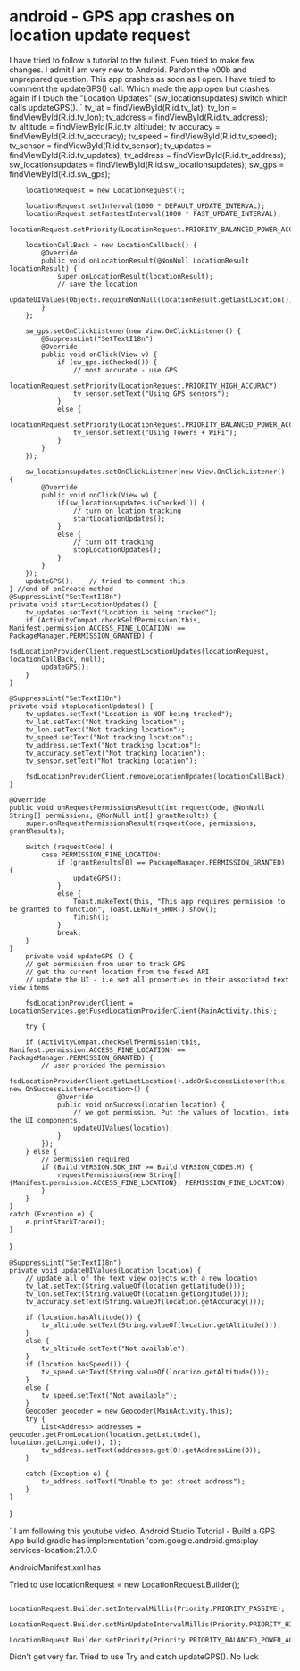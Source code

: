 
# android - GPS app crashes on location update request

I have tried to follow a tutorial to the fullest. Even tried to make few changes. I admit I am very new to Android. Pardon the n00b and unprepared question.
This app crashes as soon as I open. I have tried to comment the updateGPS() call. Which made the app open but crashes again if I touch the "Location Updates" (sw_locationsupdates) switch which calls updateGPS().
`
        tv_lat = findViewById(R.id.tv_lat);
        tv_lon = findViewById(R.id.tv_lon);
        tv_address = findViewById(R.id.tv_address);
        tv_altitude = findViewById(R.id.tv_altitude);
        tv_accuracy = findViewById(R.id.tv_accuracy);
        tv_speed = findViewById(R.id.tv_speed);
        tv_sensor = findViewById(R.id.tv_sensor);
        tv_updates = findViewById(R.id.tv_updates);
        tv_address = findViewById(R.id.tv_address);
        sw_locationsupdates = findViewById(R.id.sw_locationsupdates);
        sw_gps = findViewById(R.id.sw_gps);


        locationRequest = new LocationRequest();

        locationRequest.setInterval(1000 * DEFAULT_UPDATE_INTERVAL);
        locationRequest.setFastestInterval(1000 * FAST_UPDATE_INTERVAL);
        locationRequest.setPriority(LocationRequest.PRIORITY_BALANCED_POWER_ACCURACY);

        locationCallBack = new LocationCallback() {
            @Override
            public void onLocationResult(@NonNull LocationResult locationResult) {
                super.onLocationResult(locationResult);
                // save the location
                updateUIValues(Objects.requireNonNull(locationResult.getLastLocation()));
            }
        };

        sw_gps.setOnClickListener(new View.OnClickListener() {
            @SuppressLint("SetTextI18n")
            @Override
            public void onClick(View v) {
                if (sw_gps.isChecked()) {
                    // most accurate - use GPS
                    locationRequest.setPriority(LocationRequest.PRIORITY_HIGH_ACCURACY);
                    tv_sensor.setText("Using GPS sensors");
                }
                else {
                    locationRequest.setPriority(LocationRequest.PRIORITY_BALANCED_POWER_ACCURACY);
                    tv_sensor.setText("Using Towers + WiFi");
                }
            }
        });

        sw_locationsupdates.setOnClickListener(new View.OnClickListener() {
            @Override
            public void onClick(View w) {
                if(sw_locationsupdates.isChecked()) {
                    // turn on lcation tracking
                    startLocationUpdates();
                }
                else {
                    // turn off tracking
                    stopLocationUpdates();
                }
            }
        });
        updateGPS();    // tried to comment this.
    } //end of onCreate method
    @SuppressLint("SetTextI18n")
    private void startLocationUpdates() {
        tv_updates.setText("Location is being tracked");
        if (ActivityCompat.checkSelfPermission(this, Manifest.permission.ACCESS_FINE_LOCATION) == PackageManager.PERMISSION_GRANTED) {
            fsdLocationProviderClient.requestLocationUpdates(locationRequest, locationCallBack, null);
            updateGPS();
        }
    }

    @SuppressLint("SetTextI18n")
    private void stopLocationUpdates() {
        tv_updates.setText("Location is NOT being tracked");
        tv_lat.setText("Not tracking location");
        tv_lon.setText("Not tracking location");
        tv_speed.setText("Not tracking location");
        tv_address.setText("Not tracking location");
        tv_accuracy.setText("Not tracking location");
        tv_sensor.setText("Not tracking location");

        fsdLocationProviderClient.removeLocationUpdates(locationCallBack);
    }

    @Override
    public void onRequestPermissionsResult(int requestCode, @NonNull String[] permissions, @NonNull int[] grantResults) {
        super.onRequestPermissionsResult(requestCode, permissions, grantResults);

        switch (requestCode) {
            case PERMISSION_FINE_LOCATION:
                if (grantResults[0] == PackageManager.PERMISSION_GRANTED) {
                    updateGPS();
                }
                else {
                    Toast.makeText(this, "This app requires permission to be granted to function", Toast.LENGTH_SHORT).show();
                    finish();
                }
                break;
        }
    }
        private void updateGPS () {
        // get permission from user to track GPS
        // get the current location from the fused API
        // update the UI - i.e set all properties in their associated text view items

        fsdLocationProviderClient = LocationServices.getFusedLocationProviderClient(MainActivity.this);

        try {

        if (ActivityCompat.checkSelfPermission(this, Manifest.permission.ACCESS_FINE_LOCATION) == PackageManager.PERMISSION_GRANTED) {
            // user provided the permission
            fsdLocationProviderClient.getLastLocation().addOnSuccessListener(this, new OnSuccessListener<Location>() {
                @Override
                public void onSuccess(Location location) {
                    // we got permission. Put the values of location, into the UI components.
                    updateUIValues(location);
                }
            });
        } else {
            // permission required
            if (Build.VERSION.SDK_INT >= Build.VERSION_CODES.M) {
                requestPermissions(new String[]{Manifest.permission.ACCESS_FINE_LOCATION}, PERMISSION_FINE_LOCATION);
            }
        }
    }
    catch (Exception e) {
        e.printStackTrace();
    }
}

    @SuppressLint("SetTextI18n")
    private void updateUIValues(Location location) {
        // update all of the text view objects with a new location
        tv_lat.setText(String.valueOf(location.getLatitude()));
        tv_lon.setText(String.valueOf(location.getLongitude()));
        tv_accuracy.setText(String.valueOf(location.getAccuracy()));

        if (location.hasAltitude()) {
            tv_altitude.setText(String.valueOf(location.getAltitude()));
        }
        else {
            tv_altitude.setText("Not available");
        }
        if (location.hasSpeed()) {
            tv_speed.setText(String.valueOf(location.getAltitude()));
        }
        else {
            tv_speed.setText("Not available");
        }
        Geocoder geocoder = new Geocoder(MainActivity.this);
        try {
            List<Address> addresses = geocoder.getFromLocation(location.getLatitude(), location.getLongitude(), 1);
            tv_address.setText(addresses.get(0).getAddressLine(0));
        }

        catch (Exception e) {
            tv_address.setText("Unable to get street address");
        }
    }
}

`
I am following this youtube video.
 Android Studio Tutorial - Build a GPS App 
build.gradle has
implementation 'com.google.android.gms:play-services-location:21.0.0

AndroidManifest.xml has
<uses-permission android:name="android.permission.ACCESS_FINE_LOCATION" />
<uses-permission android:name="android.permission.ACCESS_COARSE_LOCATION" />
<uses-permission android:name="android.permission.ACCESS_BACKGROUND_LOCATION"/>

Tried to use
locationRequest = new LocationRequest.Builder();

           LocationRequest.Builder.setIntervalMillis(Priority.PRIORITY_PASSIVE);
           LocationRequest.Builder.setMinUpdateIntervalMillis(Priority.PRIORITY_HIGH_ACCURACY);
           LocationRequest.Builder.setPriority(Priority.PRIORITY_BALANCED_POWER_ACCURACY);

Didn't get very far.
Tried to use Try and catch updateGPS(). No luck

        